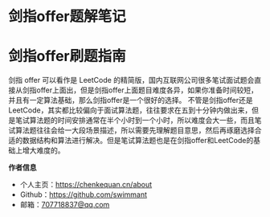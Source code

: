 # 剑指offer题解笔记

<!-- - [剑指offer题解笔记3~9](offer-3-9.md)
- [剑指offer题解笔记10~19](offer-10-19.md)
- [剑指offer题解笔记20~29](offer-20-29.md)
- [剑指offer题解笔记30~39](offer-30-39.md)
- [剑指offer题解笔记40~49](offer-40-49.md)
- [剑指offer题解笔记50~59](offer-50-59.md)
- [剑指offer题解笔记60~68](offer-60-68.md) -->
<!--
- [3. 数组中重复的数字](offer-3-9#3-数组中重复的数字)
- [4. 二维数组中的查找](offer-3-9#4-二维数组中的查找)
- [5. 替换空格](offer-3-9#5-替换空格)
- [6. 从尾到头打印链表](offer-3-9#6-从尾到头打印链表)
- [7. 重建二叉树](offer-3-9#7-重建二叉树)
- [8. 二叉树的下一个结点](offer-3-9#8-二叉树的下一个结点)
- [9. 用两个栈实现队列](offer-3-9#9-用两个栈实现队列)
- [10.1 斐波那契数列](offer-10-19#101-斐波那契数列)
- [10.2 矩形覆盖](offer-10-19#102-矩形覆盖)
- [10.3 跳台阶](offer-10-19#103-跳台阶)
- [10.4 变态跳台阶](offer-10-19#104-变态跳台阶)
- [11. 旋转数组的最小数字](offer-10-19#11-旋转数组的最小数字)
- [12. 矩阵中的路径](offer-10-19#12-矩阵中的路径)
- [13. 机器人的运动范围](offer-10-19#13-机器人的运动范围)
- [14. 剪绳子](offer-10-19#14-剪绳子)
- [15. 二进制中 1 的个数](offer-10-19#15-二进制中-1-的个数)
- [16. 数值的整数次方](offer-10-19#16-数值的整数次方)
- [17. 打印从 1 到最大的 n 位数](offer-10-19#17-打印从-1-到最大的-n-位数)
- [18.1 在 O(1) 时间内删除链表节点](offer-10-19#181-在-o1-时间内删除链表节点)
- [18.2 删除链表中重复的结点](offer-10-19#182-删除链表中重复的结点)
- [19. 正则表达式匹配](offer-10-19#19-正则表达式匹配)
- [20. 表示数值的字符串](offer-20-29#20-表示数值的字符串)
- [21. 调整数组顺序使奇数位于偶数前面](offer-20-29#21-调整数组顺序使奇数位于偶数前面)
- [22. 链表中倒数第 K 个结点](offer-20-29#22-链表中倒数第-k-个结点)
- [23. 链表中环的入口结点](offer-20-29#23-链表中环的入口结点)
- [24. 反转链表](offer-20-29#24-反转链表)
- [25. 合并两个排序的链表](offer-20-29#25-合并两个排序的链表)
- [26. 树的子结构](offer-20-29#26-树的子结构)
- [27. 二叉树的镜像](offer-20-29#27-二叉树的镜像)
- [28. 对称的二叉树](offer-20-29#28-对称的二叉树)
- [29. 顺时针打印矩阵](offer-20-29#29-顺时针打印矩阵)
- [30. 包含 min 函数的栈](offer-30-39#30-包含-min-函数的栈)
- [31. 栈的压入、弹出序列](offer-30-39#31-栈的压入弹出序列)
- [32.1 从上往下打印二叉树](offer-30-39#321-从上往下打印二叉树)
- [32.2 把二叉树打印成多行](offer-30-39#322-把二叉树打印成多行)
- [32.3 按之字形顺序打印二叉树](offer-30-39#323-按之字形顺序打印二叉树)
- [33. 二叉搜索树的后序遍历序列](offer-30-39#33-二叉搜索树的后序遍历序列)
- [34. 二叉树中和为某一值的路径](offer-30-39#34-二叉树中和为某一值的路径)
- [35. 复杂链表的复制](offer-30-39#35-复杂链表的复制)
- [36. 二叉搜索树与双向链表](offer-30-39#36-二叉搜索树与双向链表)
- [37. 序列化二叉树](offer-30-39#37-序列化二叉树)
- [38. 字符串的排列](offer-30-39#38-字符串的排列)
- [39. 数组中出现次数超过一半的数字](offer-30-39#39-数组中出现次数超过一半的数字)
- [40. 最小的 K 个数](offer-40-49#40-最小的-k-个数)
- [41.1 数据流中的中位数](offer-40-49#411-数据流中的中位数)
- [41.2 字符流中第一个不重复的字符](offer-40-49#412-字符流中第一个不重复的字符)
- [42. 连续子数组的最大和](offer-40-49#42-连续子数组的最大和)
- [43. 从 1 到 n 整数中 1 出现的次数](offer-40-49#43-从-1-到-n-整数中-1-出现的次数)
- [44. 数字序列中的某一位数字](offer-40-49#44-数字序列中的某一位数字)
- [45. 把数组排成最小的数](offer-40-49#45-把数组排成最小的数)
- [46. 把数字翻译成字符串](offer-40-49#46-把数字翻译成字符串)
- [47. 礼物的最大价值](offer-40-49#47-礼物的最大价值)
- [48. 最长不含重复字符的子字符串](offer-40-49#48-最长不含重复字符的子字符串)
- [49. 丑数](offer-40-49#49-丑数)
- [50. 第一个只出现一次的字符位置](offer-50-59#50-第一个只出现一次的字符位置)
- [51. 数组中的逆序对](offer-50-59#51-数组中的逆序对)
- [52. 两个链表的第一个公共结点](offer-50-59#52-两个链表的第一个公共结点)
- [53. 数字在排序数组中出现的次数](offer-50-59#53-数字在排序数组中出现的次数)
- [54. 二叉查找树的第 K 个结点](offer-50-59#54-二叉查找树的第-k-个结点)
- [55.1 二叉树的深度](offer-50-59#551-二叉树的深度)
- [55.2 平衡二叉树](offer-50-59#552-平衡二叉树)
- [56. 数组中只出现一次的数字](offer-50-59#56-数组中只出现一次的数字)
- [57.1 和为 S 的两个数字](offer-50-59#571-和为-s-的两个数字)
- [57.2 和为 S 的连续正数序列](offer-50-59#572-和为-s-的连续正数序列)
- [58.1 翻转单词顺序列](offer-50-59#581-翻转单词顺序列)
- [58.2 左旋转字符串](offer-50-59#582-左旋转字符串)
- [59. 滑动窗口的最大值](offer-50-59#59-滑动窗口的最大值)
- [60. n 个骰子的点数](offer-60-68#60-n-个骰子的点数)
- [61. 扑克牌顺子](offer-60-68#61-扑克牌顺子)
- [62. 圆圈中最后剩下的数](offer-60-68#62-圆圈中最后剩下的数)
- [63. 股票的最大利润](offer-60-68#63-股票的最大利润)
- [64. 求 1+2+3+...+n](offer-60-68#64-求-123n)
- [65. 不用加减乘除做加法](offer-60-68#65-不用加减乘除做加法)
- [66. 构建乘积数组](offer-60-68#66-构建乘积数组)
- [67. 把字符串转换成整数](offer-60-68#67-把字符串转换成整数)
- [68. 树中两个节点的最低公共祖先](offer-60-68#68-树中两个节点的最低公共祖先)
-->
# 剑指offer刷题指南

剑指 offer 可以看作是 LeetCode 的精简版，国内互联网公司很多笔试面试题会直接从剑指offer上面出，但是剑指offer上面题目难度各异，如果你准备时间较短，并且有一定算法基础，那么剑指offer是一个很好的选择。
不管是剑指offer还是LeetCode，其实都比较偏向于面试算法题，往往要求在五到十分钟内做出来，但是笔试算法题的时间安排通常在半个小时到一个小时，所以难度会大一些，而且笔试算法题往往会给一大段场景描述，所以需要先理解题目意思，然后再琢磨选择合适的数据结构和算法进行解决。但是笔试算法题也是在剑指offer和LeetCode的基础上增大难度的。


**作者信息**
* 个人主页：https://chenkequan.cn/about
* Github：https://github.com/swimmant
* 邮箱：707718837@qq.com

